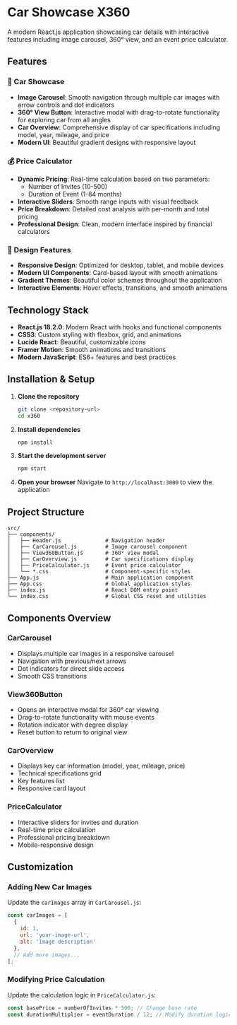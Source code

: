 # Car Showcase X360

A modern React.js application showcasing car details with interactive features including image carousel, 360° view, and an event price calculator.

## Features

### 🚗 Car Showcase
- **Image Carousel**: Smooth navigation through multiple car images with arrow controls and dot indicators
- **360° View Button**: Interactive modal with drag-to-rotate functionality for exploring car from all angles
- **Car Overview**: Comprehensive display of car specifications including model, year, mileage, and price
- **Modern UI**: Beautiful gradient designs with responsive layout

### 💰 Price Calculator
- **Dynamic Pricing**: Real-time calculation based on two parameters:
  - Number of Invites (10-500)
  - Duration of Event (1-84 months)
- **Interactive Sliders**: Smooth range inputs with visual feedback
- **Price Breakdown**: Detailed cost analysis with per-month and total pricing
- **Professional Design**: Clean, modern interface inspired by financial calculators

### 🎨 Design Features
- **Responsive Design**: Optimized for desktop, tablet, and mobile devices
- **Modern UI Components**: Card-based layout with smooth animations
- **Gradient Themes**: Beautiful color schemes throughout the application
- **Interactive Elements**: Hover effects, transitions, and smooth animations

## Technology Stack

- **React.js 18.2.0**: Modern React with hooks and functional components
- **CSS3**: Custom styling with flexbox, grid, and animations
- **Lucide React**: Beautiful, customizable icons
- **Framer Motion**: Smooth animations and transitions
- **Modern JavaScript**: ES6+ features and best practices

## Installation & Setup

1. **Clone the repository**
   ```bash
   git clone <repository-url>
   cd x360
   ```

2. **Install dependencies**
   ```bash
   npm install
   ```

3. **Start the development server**
   ```bash
   npm start
   ```

4. **Open your browser**
   Navigate to `http://localhost:3000` to view the application

## Project Structure

```
src/
├── components/
│   ├── Header.js              # Navigation header
│   ├── CarCarousel.js         # Image carousel component
│   ├── View360Button.js       # 360° view modal
│   ├── CarOverview.js         # Car specifications display
│   ├── PriceCalculator.js     # Event price calculator
│   └── *.css                  # Component-specific styles
├── App.js                     # Main application component
├── App.css                    # Global application styles
├── index.js                   # React DOM entry point
└── index.css                  # Global CSS reset and utilities
```

## Components Overview

### CarCarousel
- Displays multiple car images in a responsive carousel
- Navigation with previous/next arrows
- Dot indicators for direct slide access
- Smooth CSS transitions

### View360Button
- Opens an interactive modal for 360° car viewing
- Drag-to-rotate functionality with mouse events
- Rotation indicator with degree display
- Reset button to return to original view

### CarOverview
- Displays key car information (model, year, mileage, price)
- Technical specifications grid
- Key features list
- Responsive card layout

### PriceCalculator
- Interactive sliders for invites and duration
- Real-time price calculation
- Professional pricing breakdown
- Mobile-responsive design

## Customization

### Adding New Car Images
Update the `carImages` array in `CarCarousel.js`:
```javascript
const carImages = [
  {
    id: 1,
    url: 'your-image-url',
    alt: 'Image description'
  },
  // Add more images...
];
```

### Modifying Price Calculation
Update the calculation logic in `PriceCalculator.js`:
```javascript
const basePrice = numberOfInvites * 500; // Change base rate
const durationMultiplier = eventDuration / 12; // Modify duration logic
```
